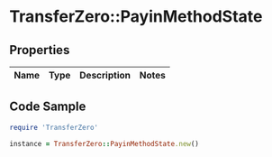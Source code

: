 # TransferZero::PayinMethodState

## Properties

Name | Type | Description | Notes
------------ | ------------- | ------------- | -------------

## Code Sample

```ruby
require 'TransferZero'

instance = TransferZero::PayinMethodState.new()
```



